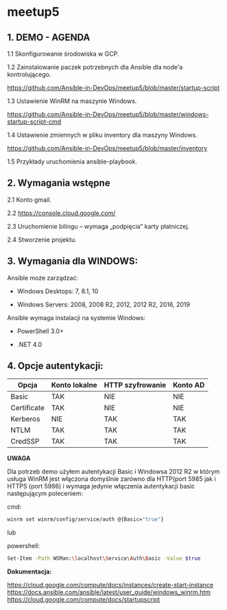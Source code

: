 # meetup5

## 1. DEMO - AGENDA

1.1 Skonfigurowanie środowiska w GCP.

1.2 Zainstalowanie paczek potrzebnych dla Ansible dla node'a kontrolującego.

https://github.com/Ansible-in-DevOps/meetup5/blob/master/startup-script 

1.3 Ustawienie WinRM na maszynie Windows.

https://github.com/Ansible-in-DevOps/meetup5/blob/master/windows-startup-script-cmd

1.4 Ustawienie zmiennych w pliku inventory dla maszyny Windows. 

https://github.com/Ansible-in-DevOps/meetup5/blob/master/inventory

1.5 Przykłady uruchomienia ansible-playbook.

## 2. Wymagania wstępne

2.1 Konto gmail.

2.2 https://console.cloud.google.com/

2.3 Uruchomienie bilingu – wymaga „podpięcia” karty płatniczej.

2.4 Stworzenie projektu.


## 3. Wymagania dla WINDOWS:

Ansible może zarządzać: 

* Windows Desktops: 7, 8.1, 10

* Windows Servers: 2008, 2008 R2, 2012, 2012 R2, 2016, 2019

Ansible wymaga instalacji na systemie Windows:

* PowerShell 3.0+  

* .NET 4.0 

## 4. Opcje autentykacji:

| Opcja       | Konto lokalne | HTTP szyfrowanie | Konto AD |
|-------------|---------------|------------------|----------|
| Basic       | TAK           | NIE              | NIE      |
| Certificate | TAK           | NIE              | NIE      |
| Kerberos    | NIE           | TAK              | TAK      |
| NTLM        | TAK           | TAK              | TAK      |
| CredSSP     | TAK           | TAK              | TAK      |

**UWAGA**

Dla potrzeb demo użyłem autentykacji Basic i Windowsa 2012 R2 w którym usługa WinRM jest włączona domyślnie zarówno dla HTTP(port 5985 jak i HTTPS (port 5986) i wymaga jedynie włączenia autentykacji basic następującym poleceniem:

cmd:

```bash
winrm set winrm/config/service/auth @{Basic="true"}
```

lub

powershell:

```bash
Set-Item -Path WSMan:\localhost\Service\Auth\Basic -Value $true
```

**Dokumentacja:**

https://cloud.google.com/compute/docs/instances/create-start-instance
https://docs.ansible.com/ansible/latest/user_guide/windows_winrm.htm
https://cloud.google.com/compute/docs/startupscript


